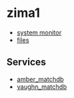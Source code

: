 # zima1

* [system monitor](/app.html#linux)
* [files](/mnt/dir.html)

## Services

* [amber\_matchdb](http://zima1:10028/app.html)
* [vaughn\_matchdb](http://zima1:10035/app.html)
